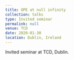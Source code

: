 ```yaml
---
title: OPE at null infinity
collection: talks
type: Invited seminar
permalink: null
venue: TCD
date: 2020-01-30
location: Dublin, Ireland
---
```


Invited seminar at TCD, Dublin.

